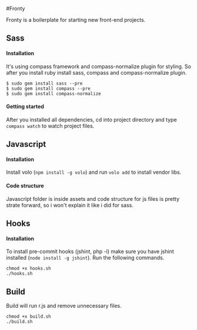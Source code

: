 #Fronty

Fronty is a boilerplate for starting new front-end projects.

## Sass

#### Installation

It's using compass framework and compass-normalize plugin for styling. So after you install ruby install sass, compass and compass-normalize plugin.

```
$ sudo gem install sass --pre
$ sudo gem install compass --pre
$ sudo gem install compass-normalize
```

#### Getting started

After you installed all dependencies, cd into project directory and type `compass watch` to watch project files.

## Javascript

#### Installation

Install volo (`npm install -g volo`) and run `volo add` to install vendor libs.

#### Code structure

Javascript folder is inside assets and code structure for js files is pretty strate forward, so i won't explain it like i did for sass.

## Hooks

#### Installation

To install pre-commit hooks (jshint, php -l) make sure you have jshint installed (`node install -g jshint`). Run the following commands.

```
chmod +x hooks.sh
./hooks.sh
```

## Build

Build will run r.js and remove unnecessary files.

```
chmod +x build.sh
./build.sh
```